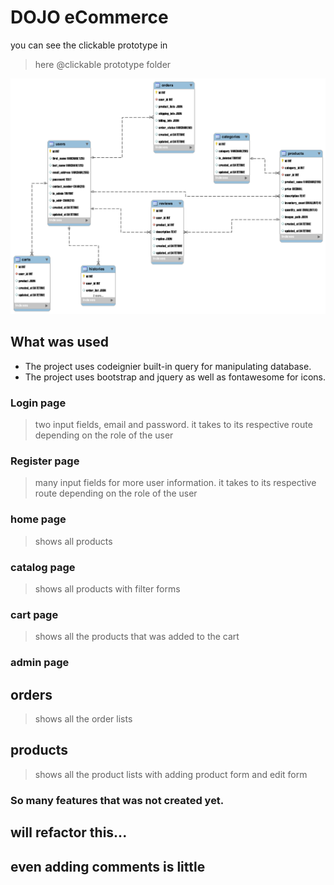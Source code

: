 # DOJO eCommerce

you can see the clickable prototype in
> here @clickable prototype folder

![ERD](https://raw.githubusercontent.com/ronrix/v88-capstone/main/codes/ERD/capstone-ERD.png?token=GHSAT0AAAAAABXRMDOBAHTS6KW3AH2FNLM2YX7BWZQ)

## What was used
- The project uses codeignier built-in query for manipulating database.
- The project uses bootstrap and jquery as well as fontawesome for icons.


### Login page
> two input fields, email and password. it takes to its respective route depending on the role of the user

### Register page
> many input fields for more user information. it takes to its respective route depending on the role of the user

### home page
> shows all products

### catalog page
> shows all products with filter forms

### cart page
> shows all the products that was added to the cart

### admin page
## orders
> shows all the order lists

## products
> shows all the product lists with adding product form and edit form


### So many features that was not created yet.
## will refactor this...
## even adding comments is little


